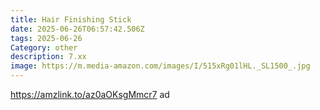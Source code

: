 ```yaml
---
title: Hair Finishing Stick
date: 2025-06-26T06:57:42.506Z
tags: 2025-06-26
Category: other
description: 7.xx
image: https://m.media-amazon.com/images/I/515xRg01lHL._SL1500_.jpg
---
```

https://amzlink.to/az0aOKsgMmcr7 ad